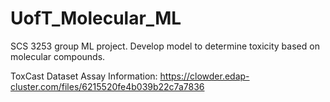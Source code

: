 # UofT_Molecular_ML
SCS 3253 group ML project. Develop model to determine toxicity based on molecular compounds.

ToxCast Dataset Assay Information: https://clowder.edap-cluster.com/files/6215520fe4b039b22c7a7836 
